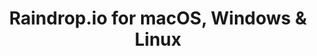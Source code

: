 ---
name: Raindrop.io
url: 'https://raindrop.io/app/'
category: Productivity
title: 'Raindrop.io for macOS, Windows & Linux'
key: raindropio

---